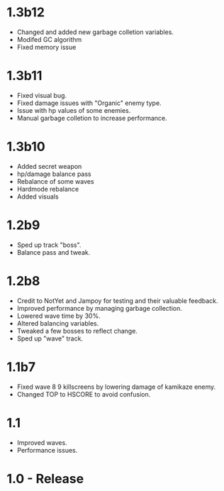 # 1.3b12
  * Changed and added new garbage colletion variables.
  * Modifed GC algorithm
  * Fixed memory issue

# 1.3b11
  * Fixed visual bug.
  * Fixed damage issues with "Organic" enemy type.
  * Issue with hp values of some enemies.
  * Manual garbage colletion to increase performance.

# 1.3b10
  * Added secret weapon
  * hp/damage balance pass
  * Rebalance of some waves
  * Hardmode rebalance
  * Added visuals

# 1.2b9
  * Sped up track "boss".
  * Balance pass and tweak.
  
# 1.2b8
  * Credit to NotYet and Jampoy for testing and their valuable feedback.
  * Improved performance by managing garbage collection.
  * Lowered wave time by 30%.
  * Altered balancing variables.
  * Tweaked a few bosses to reflect change.
  * Sped up "wave" track.

# 1.1b7
  * Fixed wave 8 9 killscreens by lowering damage of kamikaze enemy.
  * Changed TOP to HSCORE to avoid confusion.

# 1.1
  * Improved waves.
  * Performance issues.

# 1.0 - Release